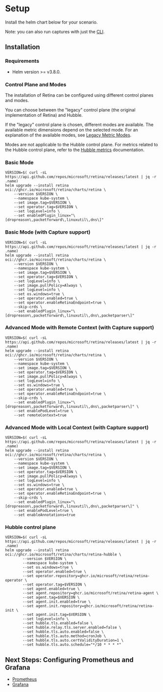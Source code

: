 # Setup

Install the helm chart below for your scenario.

Note: you can also run captures with just the [CLI](./02-CLI.md).

## Installation

### Requirements

- Helm version >= v3.8.0.

### Control Plane and Modes

The installation of Retina can be configured using different control planes and modes.

You can choose between the "legacy" control plane (the original implementation of Retina) and Hubble.

If the "legacy" control plane is chosen, different modes are available. The available metric dimensions depend on the selected mode. For an explanation of the available modes, see [Legacy Metric Modes](../03-Metrics/modes/modes.md).

Modes are not applicable to the Hubble control plane. For metrics related to the Hubble control plane, refer to the [Hubble metrics](../03-Metrics/02-hubble_metrics.md) documentation.

### Basic Mode

```shell
VERSION=$( curl -sL https://api.github.com/repos/microsoft/retina/releases/latest | jq -r .name)
helm upgrade --install retina oci://ghcr.io/microsoft/retina/charts/retina \
    --version $VERSION \
    --namespace kube-system \
    --set image.tag=$VERSION \
    --set operator.tag=$VERSION \
    --set logLevel=info \
    --set enabledPlugin_linux="\[dropreason\,packetforward\,linuxutil\,dns\]"
```

### Basic Mode (with Capture support)

```shell
VERSION=$( curl -sL https://api.github.com/repos/microsoft/retina/releases/latest | jq -r .name)
helm upgrade --install retina oci://ghcr.io/microsoft/retina/charts/retina \
    --version $VERSION \
    --namespace kube-system \
    --set image.tag=$VERSION \
    --set operator.tag=$VERSION \
    --set logLevel=info \
    --set image.pullPolicy=Always \
    --set logLevel=info \
    --set os.windows=true \
    --set operator.enabled=true \
    --set operator.enableRetinaEndpoint=true \
    --skip-crds \
    --set enabledPlugin_linux="\[dropreason\,packetforward\,linuxutil\,dns\,packetparser\]"
```

### Advanced Mode with Remote Context (with Capture support)

```shell
VERSION=$( curl -sL https://api.github.com/repos/microsoft/retina/releases/latest | jq -r .name)
helm upgrade --install retina oci://ghcr.io/microsoft/retina/charts/retina \
    --version $VERSION \
    --namespace kube-system \
    --set image.tag=$VERSION \
    --set operator.tag=$VERSION \
    --set image.pullPolicy=Always \
    --set logLevel=info \
    --set os.windows=true \
    --set operator.enabled=true \
    --set operator.enableRetinaEndpoint=true \
    --skip-crds \
    --set enabledPlugin_linux="\[dropreason\,packetforward\,linuxutil\,dns\,packetparser\]" \
    --set enablePodLevel=true \
    --set remoteContext=true
```

### Advanced Mode with Local Context (with Capture support)

```shell
VERSION=$( curl -sL https://api.github.com/repos/microsoft/retina/releases/latest | jq -r .name)
helm upgrade --install retina oci://ghcr.io/microsoft/retina/charts/retina \
    --version $VERSION \
    --namespace kube-system \
    --set image.tag=$VERSION \
    --set operator.tag=$VERSION \
    --set image.pullPolicy=Always \
    --set logLevel=info \
    --set os.windows=true \
    --set operator.enabled=true \
    --set operator.enableRetinaEndpoint=true \
    --skip-crds \
    --set enabledPlugin_linux="\[dropreason\,packetforward\,linuxutil\,dns\,packetparser\]" \
    --set enablePodLevel=true \
    --set enableAnnotations=true
```

### Hubble control plane

```shell
VERSION=$( curl -sL https://api.github.com/repos/microsoft/retina/releases/latest | jq -r .name)
helm upgrade --install retina oci://ghcr.io/microsoft/retina/charts/retina-hubble \
        --version $VERSION \
        --namespace kube-system \
        --set os.windows=true \
        --set operator.enabled=true \
        --set operator.repository=ghcr.io/microsoft/retina/retina-operator \
        --set operator.tag=$VERSION \
        --set agent.enabled=true \
        --set agent.repository=ghcr.io/microsoft/retina/retina-agent \
        --set agent.tag=$VERSION \
        --set agent.init.enabled=true \
        --set agent.init.repository=ghcr.io/microsoft/retina/retina-init \
        --set agent.init.tag=$VERSION \
        --set logLevel=info \
        --set hubble.tls.enabled=false \
        --set hubble.relay.tls.server.enabled=false \
        --set hubble.tls.auto.enabled=false \
        --set hubble.tls.auto.method=cronJob \
        --set hubble.tls.auto.certValidityDuration=1 \
        --set hubble.tls.auto.schedule="*/10 * * * *"
```

## Next Steps: Configuring Prometheus and Grafana

- [Prometheus](./04-prometheus.md)
- [Grafana](./05-grafana.md)
